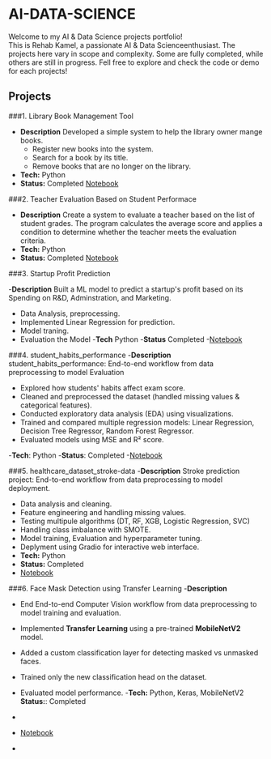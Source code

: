 # AI-DATA-SCIENCE
Welcome to my AI & Data Science projects portfolio!  
This is Rehab Kamel, a passionate AI & Data Scienceenthusiast.
The projects here vary in scope and complexity. Some are fully completed, while others are still in progress.
Fell free to explore and check the code or demo for each projects!
## Projects
###1. Library Book Management Tool
- **Description** Developed a simple system to help the library owner mange books.
  - Register new books into the system.
  - Search for a book by its title.
  - Remove books that are no longer on the library.
- **Tech:** Python
- **Status:** Completed
[Notebook](Library_Book_Management_Tool_.ipynb)

###2. Teacher Evaluation Based on Student Performace

  - **Description** Create a system to evaluate a teacher based on the list of student grades. The program calculates the average score and applies a condition to determine whether the teacher meets the evaluation criteria.
 - **Tech:** Python
 - **Status:** Completed
   [Notebook](Teacher_Evaluation_Based_on_Student_Performance.ipynb)


###3. Startup Profit Prediction

-**Description** Built a ML model to predict a startup's profit based on its Spending on R&D, Adminstration, and Marketing.
  - Data Analysis, preprocessing.
  - Implemented Linear Regression for prediction.
  - Model traning.
  - Evaluation the Model
-**Tech** Python
-**Status** Completed
-[Notebook](Startup_Profit_Prediction.ipynb)


###4. student_habits_performance
-**Description** student_habits_performance: End-to-end workflow from data preprocessing to model Evaluation
  - Explored how students' habits affect exam score.
  - Cleaned and preprocessed the dataset (handled missing values & categorical features).  
  - Conducted exploratory data analysis (EDA) using visualizations.  
  - Trained and compared multiple regression models: Linear Regression, Decision Tree Regressor, Random Forest Regressor.  
  - Evaluated models using MSE and R² score.

   -**Tech**: Python
   -**Status**: Completed
  -[Notebook](student_habits_performance.ipynb)


###5. healthcare_dataset_stroke-data
-**Description** Stroke prediction project: End-to-end workflow from data preprocessing to model deployment.
   - Data analysis and cleaning.
   - Feature engineering and handling missing values.
   - Testing multipule algorithms (DT, RF, XGB, Logistic Regression, SVC)
   - Handling class imbalance with SMOTE.
   - Model training, Evaluation and hyperparameter tuning.
   - Deplyment using Gradio for interactive web interface.
- **Tech:** Python
- **Status:** Completed
- [Notebook](healthcare_dataset_stroke_data.ipynb)


###6. Face Mask Detection using Transfer Learning 
-**Description**
- End End-to-end Computer Vision workflow from data preprocessing to model training and evaluation.
- Implemented **Transfer Learning** using a pre-trained **MobileNetV2** model.
- Added a custom classification layer for detecting masked vs unmasked faces.
- Trained only the new classification head on the dataset.
- Evaluated model performance.
-**Tech:** Python, Keras, MobileNetV2
  **Status:**: Completed
- 
- [Notebook](Face_Mask_Detection.ipynb)


-


